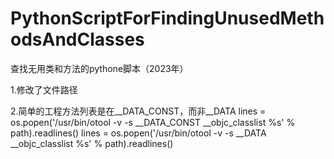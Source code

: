 # PythonScriptForFindingUnusedMethodsAndClasses
查找无用类和方法的pythone脚本（2023年）

1.修改了文件路径

2.简单的工程方法列表是在__DATA_CONST，而非__DATA
lines = os.popen('/usr/bin/otool -v -s __DATA_CONST __objc_classlist %s' % path).readlines()
lines = os.popen('/usr/bin/otool -v -s __DATA __objc_classlist %s' % path).readlines()

